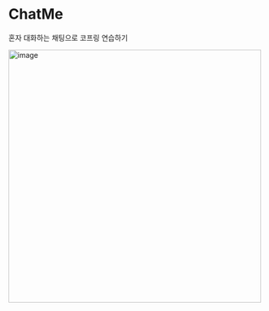 # ChatMe
혼자 대화하는 채팅으로 코프링 연습하기


<img width="497" alt="image" src="https://github.com/user-attachments/assets/82fc7446-6d36-4114-ba45-91b29fe9f05c" />

